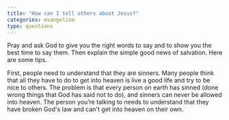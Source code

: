 ```yaml
---
title: "How can I tell others about Jesus?"
categories: evangelism
type: questions
---
```


Pray and ask God to give you the right words to say and to show you the best time to say them. Then explain the simple good news of salvation. Here are some tips.

First, people need to understand that they are sinners. Many people think that all they have to do to get into heaven is live a good life and try to be nice to others. The problem is that every person on earth has sinned (done wrong things that God has said not to do), and sinners can never be allowed into heaven. The person you’re talking to needs to understand that they have broken God's law and can't get into heaven on their own.
